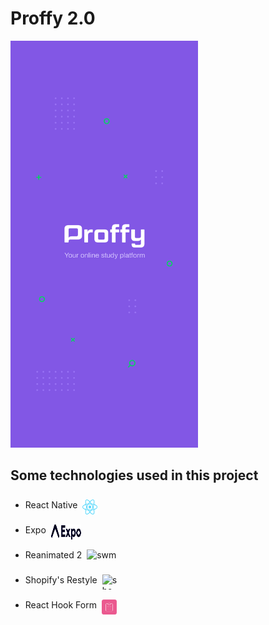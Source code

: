 # Proffy 2.0

<div style=" justify-content: center">
    <img src="assets/splash.png" width="300" alt="Proffy Splash">
</div>

## Some technologies used in this project
<ul>
    <li style="padding-top: 8px;padding-bottom: 8px">
        <div style="display: flex;">
            React Native
            <img src="assets/readme/react-native-logo.svg" alt="react native" width="24" height="24" style="margin-left: 8px;">
        </div>
    </li>
    <li style="padding-top: 8px;padding-bottom: 8px">
        <div style="display: flex;">
            Expo 
            <img src="assets/readme/expo-logo.svg" alt="expo" width="48" height="24" style="margin-left: 8px;">
        </div>
    </li> 
    <li style="padding-top: 8px;padding-bottom: 8px">
        <div style="display: flex;">
        Reanimated 2 
            <img src="https://camo.githubusercontent.com/050c51b2f9940a24d58bcfb578e123b5f86ba4d22477e5e5a27b985203a7bbd3/68747470733a2f2f6c6f676f2e73776d616e73696f6e2e636f6d2f6c6f676f3f636f6c6f723d77686974652676617269616e743d6465736b746f702677696474683d313530267461673d72656163742d6e61746976652d7265616e696d617465642d676974687562" alt="swm" width="48" height="24" style="margin-left: 8px;">
        </div>
    </li> 
    <li style="padding-top: 8px;padding-bottom: 8px">
        <div style="display: flex;">
            Shopify's Restyle 
            <img src="https://avatars1.githubusercontent.com/u/8085?v=3&amp;s=100" width="24" height="24" alt="shopify" style="margin-left: 8px;">
        </div>
    </li> 
    <li style="padding-top: 8px;padding-bottom: 8px">
        <div style="display: flex;">
            React Hook Form 
            <img src="assets/readme/react-hook-form-logo.svg" alt="react hook form" width="24" height="24" style="margin-left: 8px;">
        </div>
    </li> 

<ul>